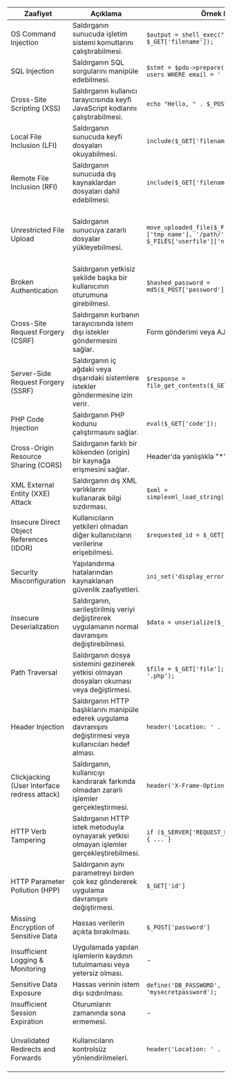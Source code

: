 | Zaafiyet                                      | Açıklama                                                                                             | Örnek Kod                                                                                                             | Önleme İşlemleri                                                                                                     | Önlenmiş Kod Örneği                                                                                                  |
|-----------------------------------------------|------------------------------------------------------------------------------------------------------|-----------------------------------------------------------------------------------------------------------------------|----------------------------------------------------------------------------------------------------------------------|---------------------------------------------------------------------------------------------------------------------|
| OS Command Injection                          | Saldırganın sunucuda işletim sistemi komutlarını çalıştırabilmesi.                                  | `$output = shell_exec("cat " . $_GET['filename']);`                                                                 | `escapeshellarg()` veya `escapeshellcmd()`                                                                            | `$userInput = $_GET['filename']; $escapedInput = escapeshellarg($userInput); $output = shell_exec("cat " . $escapedInput);`                                                     |
| SQL Injection                                 | Saldırganın SQL sorgularını manipüle edebilmesi.                                                      | `$stmt = $pdo->prepare('SELECT * FROM users WHERE email = ' . $_POST['email']);`                                | `PDO::prepare()` ve `PDOStatement::bindParam()`                                                                       | `$stmt = $pdo->prepare('SELECT * FROM users WHERE email = ?'); $stmt->execute([$_POST['email']]);`                  |
| Cross-Site Scripting (XSS)                    | Saldırganın kullanıcı tarayıcısında keyfi JavaScript kodlarını çalıştırabilmesi.                  | `echo "Hello, " . $_POST['username'];`                                                                              | `htmlspecialchars()`                                                                                                | `$userInput = $_POST['username']; $safeInput = htmlspecialchars($userInput, ENT_QUOTES, 'UTF-8'); echo "Hello, " . $safeInput;`                                                   |
| Local File Inclusion (LFI)                    | Saldırganın sunucuda keyfi dosyaları okuyabilmesi.                                                | `include($_GET['filename'] . ".php");`                                                                               | `in_array()`                                                                                                         | `$allowed_pages = ['home', 'about', 'contact']; $page = $_GET['page']; if (!in_array($page, $allowed_pages)) { die("Not allowed"); } include($page . ".php");`                    |
| Remote File Inclusion (RFI)                   | Saldırganın sunucuda dış kaynaklardan dosyaları dahil edebilmesi.                                 | `include($_GET['filename'] . ".php");`                                                                               | PHP .ini dosyasında `allow_url_include` ayarını `Off` olarak ayarlamak.                                               | PHP .ini dosyasında `allow_url_include` ayarını `Off` olarak ayarlayın.                                               |
| Unrestricted File Upload                      | Saldırganın sunucuya zararlı dosyalar yükleyebilmesi.                                             | `move_uploaded_file($_FILES['userfile']['tmp_name'], '/path/' . $_FILES['userfile']['name']);`                      | `pathinfo()` ve `in_array()`                                                                                         | `$allowedExtensions = ['jpg', 'png', 'gif']; $fileName = $_FILES['userfile']['name']; $ext = pathinfo($fileName, PATHINFO_EXTENSION); if (!in_array($ext, $allowedExtensions)) { die("Not allowed file extension"); } move_uploaded_file($_FILES['userfile']['tmp_name'], '/safe/path/' . $fileName);` |
| Broken Authentication                         | Saldırganın yetkisiz şekilde başka bir kullanıcının oturumuna girebilmesi.                       | `$hashed_password = md5($_POST['password']);`                                                                       | `password_hash()` ve `password_verify()`                                                                              | `$hashed_password = password_hash($_POST['password'], PASSWORD_DEFAULT); // Save the hashed password into database, and then during login use password_verify() for checking.`   |
| Cross-Site Request Forgery (CSRF)             | Saldırganın kurbanın tarayıcısında istem dışı istekler göndermesini sağlar.                      | Form gönderimi veya AJAX isteği                                                                                     | CSRF tokenleri kullanmak                                                                                              | PHP'de `hash_hmac()` veya çeşitli framework'lerin sağladığı CSRF korumasını kullanmak.                               |
| Server-Side Request Forgery (SSRF)            | Saldırganın iç ağdaki veya dışarıdaki sistemlere istekler göndermesine izin verir.               | `$response = file_get_contents($_GET['url']);`                                                                      | Gelen URL'lerin doğrulanması ve kontrollü ağ erişimi                                                                  | Kontrol edilmiş beyaz liste veya regex ile belirli URL'leri izin vermek.                                               |
| PHP Code Injection                            | Saldırganın PHP kodunu çalıştırmasını sağlar.                                                     | `eval($_GET['code']);`                                                                                               | `eval()` kullanmamak                                                                                                 | `eval()` kullanmanın yerine güvenli alternatifler kullanmak, örneğin `preg_replace()`                                 |
| Cross-Origin Resource Sharing (CORS)          | Saldırganın farklı bir kökenden (origin) bir kaynağa erişmesini sağlar.                           | Header'da yanlışlıkla "*" izni vermek                                                                               | Doğru CORS politikalarının uygulanması                                                                                 | Herkese açık olmayan endpointler için belirli kökenlere izin vermek.                                                    |
| XML External Entity (XXE) Attack              | Saldırganın dış XML varlıklarını kullanarak bilgi sızdırması.                                       | `$xml = simplexml_load_string($_POST['xmlData']);`                                                                   | `libxml_disable_entity_loader(true);`                                                                                 | `$xml = libxml_disable_entity_loader(true); simplexml_load_string($_POST['xmlData']);`                                |
| Insecure Direct Object References (IDOR)       | Kullanıcıların yetkileri olmadan diğer kullanıcıların verilerine erişebilmesi.                  | `$requested_id = $_GET['id'];`                                                                                      | Yetki kontrolü                                                                                                       | `$user_id = $_SESSION['user_id']; $requested_id = $_GET['id']; if ($user_id !== $requested_id) { die("You are not allowed to access this data."); }`                               |
| Security Misconfiguration                     | Yapılandırma hatalarından kaynaklanan güvenlik zaafiyetleri.                                       | `ini_set('display_errors', '1');`                                                                                    | Hataların sadece log dosyalarında saklanması                                                                           | `ini_set('display_errors', '0');`                                                                                     |
| Insecure Deserialization                      | Saldırganın, serileştirilmiş veriyi değiştirerek uygulamanın normal davranışını değiştirebilmesi. | `$data = unserialize($_POST['data']);`                                                                               | Güvenli de-serileştirme işlemi                                                                                        | `$data = json_decode($_POST['data']);`                                                                                 |
| Path Traversal                                | Saldırganın dosya sistemini gezinerek yetkisi olmayan dosyaları okuması veya değiştirmesi.         | `$file = $_GET['file']; include($file . '.php');`                                                                    | Dosya isimlerinde manipülasyonu önlemek                                                                               | `$filename = basename($_GET['filename']); $path = '/safe/path/' . $filename; if (!file_exists($path)) { die("File not found"); }`                                                    |
| Header Injection                              | Saldırganın HTTP başlıklarını manipüle ederek uygulama davranışını değiştirmesi veya kullanıcıları hedef alması. | `header('Location: ' . $_GET['url']);`                                                                           | Header değerlerinin süzülmesi                                                                                         | `$user_agent = str_replace(["\n","\r"], '', $_SERVER['HTTP_USER_AGENT']); header("User-Agent: $user_agent");`         |
| Clickjacking (User Interface redress attack)  | Saldırganın, kullanıcıyı kandırarak farkında olmadan zararlı işlemler gerçekleştirmesi.           | `header('X-Frame-Options: SAMEORIGIN');`                                                                            | X-Frame-Options başlığının kullanılması                                                                                | `header('X-Frame-Options: DENY');`                                                                                    |
| HTTP Verb Tampering                           | Saldırganın HTTP istek metoduyla oynayarak yetkisi olmayan işlemler gerçekleştirebilmesi.           | `if ($_SERVER['REQUEST_METHOD'] === 'GET') { ... }`                                                                 | İstek metodlarının kontrolü                                                                                            | `if ($_SERVER['REQUEST_METHOD'] !== 'POST') { exit; }`                                                                |
| HTTP Parameter Pollution (HPP)                | Saldırganın aynı parametreyi birden çok kez göndererek uygulama davranışını değiştirmesi.         | `$_GET['id']`                                                                                                       | Tekil parametreler kullanma                                                                                            | `$id = $_GET['id'];`                                                                                                 |
| Missing Encryption of Sensitive Data           | Hassas verilerin açıkta bırakılması.                                                               | `$_POST['password']`                                                                                                | Verinin şifrelenmesi                                                                                                  | `$password_hash = password_hash($password, PASSWORD_DEFAULT);`                                                       |
| Insufficient Logging & Monitoring             | Uygulamada yapılan işlemlerin kaydının tutulmaması veya yetersiz olması.                           | -                                                                                                                    | Hataların ve olayların kaydedilmesi                                                                                    | `error_log('Error or exception message');`                                                                            |
| Sensitive Data Exposure                       | Hassas verinin istem dışı sızdırılması.                                                            | `define('DB_PASSWORD', 'mysecretpassword');`                                                                         | Ortam değişkenlerinin kullanılması                                                                                      | `$db_password = getenv('DB_PASSWORD');`                                                                               |
| Insufficient Session Expiration                | Oturumların zamanında sona ermemesi.                                                                | -                                                                                                                    | Oturum süresinin belirlenmesi                                                                                          | `ini_set('session.cookie_lifetime', 600);`                                                                           |
| Unvalidated Redirects and Forwards            | Kullanıcıların kontrolsüz yönlendirilmeleri.                                                       | `header('Location: ' . $_GET['url']);`                                                                               | Yönlendirilecek URL'lerin doğrulanması                                                                                  | `$allowed_urls = ['https://www.yourwebsite.com', 'https://yourwebsite.com/login']; if (!in_array($_GET['redirect'], $allowed_urls)) { die('Invalid redirect URL'); }`                |
